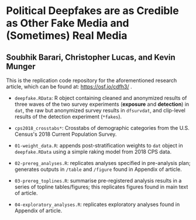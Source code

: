 # Political Deepfakes are as Credible as Other Fake Media and (Sometimes) Real Media
## Soubhik Barari, Christopher Lucas, and Kevin Munger

This is the replication code repository for the aforementioned research article, which can be found at: https://osf.io/cdfh3/ .

- `deepfake.RData`: R object containing cleaned and anonymized results of three waves of the two survey experiments (**exposure** and **detection**) in `dat`, the raw but anonymized survey results in `dfsurvdat`, and clip-level results of the detection experiment (`*fakes`).

- `cps2018_crosstabs*`: Crosstabs of demographic categories from the U.S. Census's 2018 Current Population Survey.

- `01-weight_data.R`: appends post-stratification weights to `dat` object in `deepfake.RData` using a simple raking model from 2018 CPS data.

- `02-prereg_analyses.R`: replicates analyses specified in pre-analysis plan; generates outputs in `/table` and `/figure` found in Appendix of article.

- `03-prereg_toplines.R`: summarise pre-registered analysis results in a series of topline tables/figures; this replicates figures found in main text of article.

- `04-exploratory_analyses.R`: replicates exploratory analyses found in Appendix of article.

